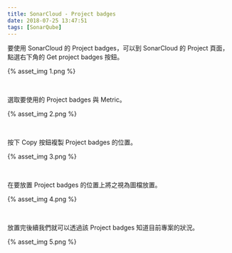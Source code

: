 ```yaml
---
title: SonarCloud - Project badges
date: 2018-07-25 13:47:51
tags: [SonarQube]
---
```


要使用 SonarCloud 的 Project badges，可以到 SonarCloud 的 Project 頁面，點選右下角的 Get project badges 按鈕。  

<!-- More -->

{% asset_img 1.png %}
 
<br/>


選取要使用的 Project badges 與 Metric。  

{% asset_img 2.png %}
 
<br/>


按下 Copy 按鈕複製 Project badges 的位置。  

{% asset_img 3.png %}
 
<br/>


在要放置 Project badges 的位置上將之視為圖檔放置。  

{% asset_img 4.png %}
 
<br/>


放置完後續我們就可以透過該 Project badges 知道目前專案的狀況。  

{% asset_img 5.png %}
 
<br/>